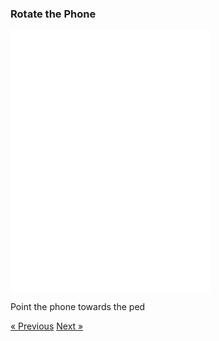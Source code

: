 ### Rotate the Phone

<div class="text-center">
  <iframe src="./compass.html" style="width: 320px; height: 420px; border: 0px" align="center"></iframe>
  <p class="lead">
    Point the phone towards the ped
  </p>
  <a class="btn btn-primary btn-lg" tabindex="-1" role="button"  href="/scenario/i-see-you">&laquo; Previous</a>
  <a class="btn btn-primary btn-lg" tabindex="-1" role="button"  href="/scenario/no-sneaking">Next &raquo;</a>
</div>
